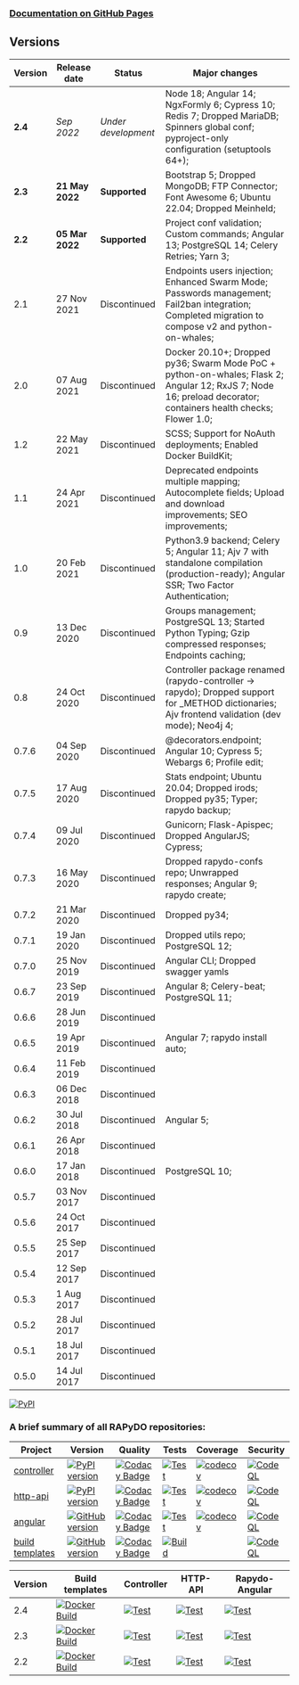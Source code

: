 ### [Documentation on GitHub Pages](https://rapydo.github.io/docs)

## Versions

| Version | Release date | Status | Major changes |
| --- | --- | --- | --- |
| **2.4** | *Sep 2022* | *Under development* | Node 18; Angular 14; NgxFormly 6; Cypress 10; Redis 7; Dropped MariaDB; Spinners global conf; pyproject-only configuration (setuptools 64+); |
| **2.3** | **21 May 2022** | **Supported** | Bootstrap 5; Dropped MongoDB; FTP Connector; Font Awesome 6; Ubuntu 22.04; Dropped Meinheld; |
| **2.2** | **05 Mar 2022** | **Supported** | Project conf validation; Custom commands; Angular 13; PostgreSQL 14; Celery Retries; Yarn 3; |
| 2.1 | 27 Nov 2021 | Discontinued | Endpoints users injection; Enhanced Swarm Mode; Passwords management; Fail2ban integration; Completed migration to compose v2 and python-on-whales; |
| 2.0 | 07 Aug 2021 | Discontinued | Docker 20.10+; Dropped py36; Swarm Mode PoC + python-on-whales; Flask 2; Angular 12; RxJS 7; Node 16; preload decorator; containers health checks; Flower 1.0; |
| 1.2 | 22 May 2021 | Discontinued | SCSS; Support for NoAuth deployments; Enabled Docker BuildKit; |
| 1.1 | 24 Apr 2021 | Discontinued | Deprecated endpoints multiple mapping; Autocomplete fields; Upload and download improvements; SEO improvements; |
| 1.0 | 20 Feb 2021 | Discontinued | Python3.9 backend; Celery 5; Angular 11; Ajv 7 with standalone compilation (production-ready); Angular SSR; Two Factor Authentication; |
| 0.9 | 13 Dec 2020 | Discontinued | Groups management; PostgreSQL 13; Started Python Typing; Gzip compressed responses; Endpoints caching; |
| 0.8 | 24 Oct 2020 | Discontinued | Controller package renamed (rapydo-controller -> rapydo); Dropped support for _METHOD dictionaries; Ajv frontend validation (dev mode); Neo4j 4; |
| 0.7.6 | 04 Sep 2020 | Discontinued | @decorators.endpoint; Angular 10; Cypress 5; Webargs 6; Profile edit; |
| 0.7.5 | 17 Aug 2020 | Discontinued | Stats endpoint; Ubuntu 20.04; Dropped irods; Dropped py35; Typer; rapydo backup; |
| 0.7.4 | 09 Jul 2020 | Discontinued | Gunicorn; Flask-Apispec; Dropped AngularJS; Cypress; |
| 0.7.3 | 16 May 2020 | Discontinued | Dropped rapydo-confs repo; Unwrapped responses; Angular 9; rapydo create; |
| 0.7.2 | 21 Mar 2020 | Discontinued | Dropped py34; |
| 0.7.1 | 19 Jan 2020 | Discontinued | Dropped utils repo; PostgreSQL 12; |
| 0.7.0 | 25 Nov 2019 | Discontinued | Angular CLI; Dropped swagger yamls |
| 0.6.7 | 23 Sep 2019 | Discontinued | Angular 8; Celery-beat; PostgreSQL 11; |
| 0.6.6 | 28 Jun 2019 | Discontinued | |
| 0.6.5 | 19 Apr 2019 | Discontinued | Angular 7; rapydo install auto;|
| 0.6.4 | 11 Feb 2019 | Discontinued | |
| 0.6.3 | 06 Dec 2018 | Discontinued | |
| 0.6.2 | 30 Jul 2018 | Discontinued | Angular 5; |
| 0.6.1 | 26 Apr 2018 | Discontinued | |
| 0.6.0 | 17 Jan 2018 | Discontinued | PostgreSQL 10; |
| 0.5.7 | 03 Nov 2017 | Discontinued | |
| 0.5.6 | 24 Oct 2017 | Discontinued | |
| 0.5.5 | 25 Sep 2017 | Discontinued | |
| 0.5.4 | 12 Sep 2017 | Discontinued | |
| 0.5.3 | 1 Aug 2017 | Discontinued | |
| 0.5.2 | 28 Jul 2017 | Discontinued | |
| 0.5.1 | 18 Jul 2017 | Discontinued | |
| 0.5.0 | 14 Jul 2017 | Discontinued | |

[![PyPI](https://img.shields.io/pypi/l/rapydo-controller.svg)](https://github.com/rapydo/core/blob/master/LICENSE)

### A brief summary of all RAPyDO repositories:

| Project | Version | Quality | Tests | Coverage | Security |
| --- | --- | --- | --- | --- | --- |
| [controller](https://github.com/rapydo/do) | [![PyPI version](https://badge.fury.io/py/rapydo.svg)](https://badge.fury.io/py/rapydo) | [![Codacy Badge](https://app.codacy.com/project/badge/Grade/0668957ee3a04608887b2e9a7fdea198)](https://www.codacy.com/gh/rapydo/do?utm_source=github.com&amp;utm_medium=referral&amp;utm_content=rapydo/do&amp;utm_campaign=Badge_Grade) | [![Test](https://github.com/rapydo/do/workflows/Test/badge.svg)](https://github.com/rapydo/do/actions?query=workflow%3ATest) | [![codecov](https://codecov.io/gh/rapydo/do/branch/2.2/graph/badge.svg)](https://codecov.io/gh/rapydo/do) | [![CodeQL](https://github.com/rapydo/do/workflows/CodeQL/badge.svg)](https://github.com/rapydo/do/actions?query=workflow%3ACodeQL) |
| [http-api](https://github.com/rapydo/http-api) | [![PyPI version](https://badge.fury.io/py/rapydo-http.svg)](https://badge.fury.io/py/rapydo-http) | [![Codacy Badge](https://app.codacy.com/project/badge/Grade/7fb33f343d824eaeb323672545ad9cca)](https://www.codacy.com/gh/rapydo/http-api?utm_source=github.com&amp;utm_medium=referral&amp;utm_content=rapydo/http-api&amp;utm_campaign=Badge_Grade) | [![Test](https://github.com/rapydo/http-api/workflows/Test/badge.svg)](https://github.com/rapydo/http-api/actions?query=workflow%3ATest) | [![codecov](https://codecov.io/gh/rapydo/http-api/branch/2.2/graph/badge.svg)](https://codecov.io/gh/rapydo/http-api) | [![CodeQL](https://github.com/rapydo/http-api/workflows/CodeQL/badge.svg)](https://github.com/rapydo/http-api/actions?query=workflow%3ACodeQL) |
| [angular](https://github.com/rapydo/rapydo-angular) | [![GitHub version](https://img.shields.io/github/tag/rapydo/rapydo-angular.svg)](https://github.com/rapydo/rapydo-angular/releases) | [![Codacy Badge](https://app.codacy.com/project/badge/Grade/1e839e6b61d4465088989d068c0fcafe)](https://www.codacy.com/gh/rapydo/rapydo-angular?utm_source=github.com&amp;utm_medium=referral&amp;utm_content=rapydo/rapydo-angular&amp;utm_campaign=Badge_Grade) | [![Test](https://github.com/rapydo/rapydo-angular/workflows/Test/badge.svg)](https://github.com/rapydo/rapydo-angular/actions?query=workflow%3ATest) | [![codecov](https://codecov.io/gh/rapydo/rapydo-angular/branch/2.2/graph/badge.svg)](https://codecov.io/gh/rapydo/rapydo-angular) | [![CodeQL](https://github.com/rapydo/rapydo-angular/workflows/CodeQL/badge.svg)](https://github.com/rapydo/rapydo-angular/actions?query=workflow%3ACodeQL) |
| [build templates](https://github.com/rapydo/build-templates) | [![GitHub version](https://img.shields.io/github/tag/rapydo/build-templates.svg)](https://github.com/rapydo/build-templates/releases) | [![Codacy Badge](https://app.codacy.com/project/badge/Grade/985f3eb2469f4e3dbb84edf64d354c47)](https://www.codacy.com/gh/rapydo/build-templates?utm_source=github.com&amp;utm_medium=referral&amp;utm_content=rapydo/build-templates&amp;utm_campaign=Badge_Grade) | [![Build](https://github.com/rapydo/build-templates/workflows/Build/badge.svg)](https://github.com/rapydo/build-templates/actions?query=workflow%3A%22Build%22) |  | [![CodeQL](https://github.com/rapydo/build-templates/workflows/CodeQL/badge.svg)](https://github.com/rapydo/build-templates/actions?query=workflow%3ACodeQL) |

| Version | Build templates | Controller | HTTP-API | Rapydo-Angular |
| --- | --- | --- | --- | --- |
| 2.4 | [![Docker Build](https://github.com/rapydo/build-templates/workflows/Build/badge.svg?branch=2.4)](https://github.com/rapydo/build-templates/actions?query=branch%3A2.4+workflow%3A%22Build%22) | [![Test](https://github.com/rapydo/do/workflows/Test/badge.svg?branch=2.4)](https://github.com/rapydo/do/actions?query=branch%3A2.4+workflow%3ATest) | [![Test](https://github.com/rapydo/http-api/workflows/Test/badge.svg?branch=2.4)](https://github.com/rapydo/http-api/actions?query=branch%3A2.4+workflow%3ATest) | [![Test](https://github.com/rapydo/rapydo-angular/workflows/Test/badge.svg?branch=2.4)](https://github.com/rapydo/rapydo-angular/actions?query=branch%3A2.4+workflow%3ATest) |
| 2.3 | [![Docker Build](https://github.com/rapydo/build-templates/workflows/Build/badge.svg?branch=2.3)](https://github.com/rapydo/build-templates/actions?query=branch%3A2.3+workflow%3A%22Build%22) | [![Test](https://github.com/rapydo/do/workflows/Test/badge.svg?branch=2.3)](https://github.com/rapydo/do/actions?query=branch%3A2.3+workflow%3ATest) | [![Test](https://github.com/rapydo/http-api/workflows/Test/badge.svg?branch=2.3)](https://github.com/rapydo/http-api/actions?query=branch%3A2.3+workflow%3ATest) | [![Test](https://github.com/rapydo/rapydo-angular/workflows/Test/badge.svg?branch=2.3)](https://github.com/rapydo/rapydo-angular/actions?query=branch%3A2.3+workflow%3ATest) |
| 2.2 | [![Docker Build](https://github.com/rapydo/build-templates/workflows/Build/badge.svg?branch=2.2)](https://github.com/rapydo/build-templates/actions?query=branch%3A2.2+workflow%3A%22Build%22) | [![Test](https://github.com/rapydo/do/workflows/Test/badge.svg?branch=2.2)](https://github.com/rapydo/do/actions?query=branch%3A2.2+workflow%3ATest) | [![Test](https://github.com/rapydo/http-api/workflows/Test/badge.svg?branch=2.2)](https://github.com/rapydo/http-api/actions?query=branch%3A2.2+workflow%3ATest) | [![Test](https://github.com/rapydo/rapydo-angular/workflows/Test/badge.svg?branch=2.2)](https://github.com/rapydo/rapydo-angular/actions?query=branch%3A2.2+workflow%3ATest) |
